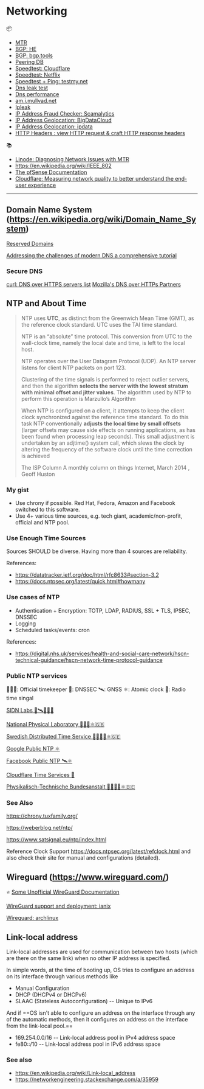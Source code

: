 # Networking

📦
 - [MTR](https://en.wikipedia.org/wiki/MTR_(software))
 - [BGP: HE](https://bgp.he.net/)
 - [BGP: bgp.tools](https://bgp.tools)
 - [Peering DB](https://www.peeringdb.com/)
 - [Speedtest: Cloudflare](https://speed.cloudflare.com/)
 - [Speedtest: Netflix](https://fast.com/)
 - [Speedtest + Ping: testmy.net](https://testmy.net)
 - [Dns leak test](https://dnsleaktest.com/)
 - [Dns performance](https://www.dnsperf.com/)
 - [am.i.mullvad.net](https://mullvad.net/en/check/)
 - [Ipleak](https://ipleak.net/)
 - [IP Address Fraud Checker: Scamalytics](https://scamalytics.com/)
 - [IP Address Geolocation: BigDataCloud](https://www.bigdatacloud.com/ip-geolocation/what-is-my-ip)
 - [IP Address Geolocation: ipdata](https://ipdata.co/)
 - [HTTP Headers : view HTTP request & craft HTTP response headers](https://header-echo.addr.tools/help)

📚
 * [Linode: Diagnosing Network Issues with MTR](https://www.linode.com/docs/networking/diagnostics/diagnosing-network-issues-with-mtr/)
 * https://en.wikipedia.org/wiki/IEEE_802
 * [The pfSense Documentation](https://docs.netgate.com/pfsense/en/latest/preface/index.html)
 * [Cloudflare: Measuring network quality to better understand the end-user experience](https://blog.cloudflare.com/aim-database-for-internet-quality/)
---

## Domain Name System (https://en.wikipedia.org/wiki/Domain_Name_System)

[Reserved Domains](https://en.wikipedia.org/wiki/Top-level_domain#Reserved_domains)

[Addressing the challenges of modern DNS a comprehensive tutorial](https://www.sciencedirect.com/science/article/pii/S1574013722000132)

### Secure DNS

[curl: DNS over HTTPS servers list](https://github.com/curl/curl/wiki/DNS-over-HTTPS#publicly-available-servers)
[Mozilla's DNS over HTTPs Partners](https://wiki.mozilla.org/Security/DOH-resolver-policy#Conforming_Resolvers)
## NTP and About Time

> NTP  uses  __UTC__,  as  distinct  from  the  Greenwich  Mean  Time  (GMT),  as  the  reference  clock  standard.  UTC  uses  the  TAI  time  standard.
>
> NTP is an “absolute” time protocol. This conversion from UTC to the wall-clock time, namely the local date and time, is left to the local host.
>
> NTP operates over the User Datagram Protocol (UDP). An NTP server listens for client NTP packets on port 123.
>
> Clustering of the time signals is performed to reject outlier servers, and then the algorithm __selects the server with the lowest stratum with minimal offset and jitter values__. The algorithm used by NTP to perform this operation is Marzullo’s Algorithm
>
> When NTP is configured on a client, it attempts to keep the client clock synchronized against the reference time standard. To do this task NTP conventionally __adjusts the local time by small offsets__ (larger offsets may cause side effects on running applications, as has been found when processing leap seconds). This small adjustment is undertaken by an adjtime() system call, which slews the clock by altering the frequency of the software clock until the time correction is achieved
>
> The ISP Column  A monthly column on things Internet,  March 2014 , Geoff Huston

### My gist

* Use chrony if possible. Red Hat, Fedora, Amazon and Facebook switched to this software.
* Use 4+ various time sources, e.g. tech giant, academic/non-profit, official  and NTP pool.

### Use Enough Time Sources

Sources SHOULD be diverse. Having more than 4 sources are reliability.

References:
* https://datatracker.ietf.org/doc/html/rfc8633#section-3.2
* https://docs.ntpsec.org/latest/quick.html#howmany

### Use cases of NTP

* Authentication + Encryption: TOTP, LDAP, RADIUS, SSL + TLS, IPSEC, DNSSEC
* Logging
* Scheduled tasks/events: cron

References:
* https://digital.nhs.uk/services/health-and-social-care-network/hscn-technical-guidance/hscn-network-time-protocol-guidance

### Public NTP services

🧙🏻‍♂️: Official timekeeper
🔐: DNSSEC
🛰: GNSS
⚛️: Atomic clock
🗼: Radio time singal

[SIDN Labs 🔐🛰🗼🇳🇱](https://time.nl/index_en.html)

[National Physical Laboratory 🧙🏻‍♂️⚛️🇬🇧](https://www.npl.co.uk/products-services/time-frequency/internet-time)

[Swedish Distributed Time Service 🧙🏻‍♂️🔐⚛️🇸🇪](https://www.ntp.se/)

[Google Public NTP ⚛️](https://developers.google.com/time/)

[Facebook Public NTP 🛰⚛️](https://engineering.fb.com/2020/03/18/production-engineering/ntp-service/)

[Cloudflare Time Services 🔐](https://www.cloudflare.com/en-gb/time/)

[Physikalisch-Technische Bundesanstalt 🧙🏻‍♂️🔐⚛️🇩🇪](https://www.ptb.de/cms/en/ptb/fachabteilungen/abtq/gruppe-q4/ref-q42/time-synchronization-of-computers-using-the-network-time-protocol-ntp.html)

### See Also

https://chrony.tuxfamily.org/

https://weberblog.net/ntp/

https://www.satsignal.eu/ntp/index.html

Reference Clock Support https://docs.ntpsec.org/latest/refclock.html and also check their site for manual and configurations (detailed).

## Wireguard (https://www.wireguard.com/)

⭐️ [Some Unofficial WireGuard Documentation](https://github.com/pirate/wireguard-docs)

[WireGuard support and deployment: ianix](https://ianix.com/wireguard/wireguard-deployment.html)

[Wireguard: archlinux](https://wiki.archlinux.org/index.php/WireGuard)

## Link-local address

Link-local addresses are used for communication between two hosts (which are there on the same link) when no other IP address is specified.

In simple words, at the time of booting up, OS tries to configure an address on its interface through various methods like

-   Manual Configuration
-   DHCP (DHCPv4 or DHCPv6)
-   SLAAC (Stateless Autoconfiguration) -- Unique to IPv6

And if ==OS isn't able to configure an address on the interface through any of the automatic methods, then it configures an address on the interface from the link-local pool.==

-   169.254.0.0/16 -- Link-local address pool in IPv4 address space
-   fe80::/10 -- Link-local address pool in IPv6 address space

### See also
* https://en.wikipedia.org/wiki/Link-local_address
* https://networkengineering.stackexchange.com/a/35959

